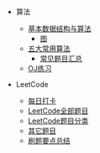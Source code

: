* 算法
  * [基本数据结构与算法](algorithms/README.md)
    * [图](algorithms/graph.md)
  * [五大常用算法](algorithms/五大常用算法.md)
    * [常见题目汇总](algorithms/questions/README.md)
  * [OJ练习](algorithms/oj.md)


* LeetCode
  * [每日打卡](每日打卡.md)
  * [LeetCode全部题目](LeetCode全部题目.md)
  * [LeetCode题目分类](LeetCode题目分类.md)
  * [其它题目](extras.md)
  * [刷题要点总结](others/Attention.md)